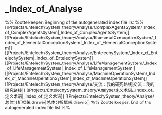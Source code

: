 # _Index_of_Analyse
%% Zoottelkeeper: Beginning of the autogenerated index file list  %%
 [[Projects/EntelechySystem_theory/Analyse/ComplexAgentsSystem/_Index_of_ComplexAgentsSystem|_Index_of_ComplexAgentsSystem]]
 [[Projects/EntelechySystem_theory/Analyse/ElementalConceptionSystem/_Index_of_ElementalConceptionSystem|_Index_of_ElementalConceptionSystem]]
 [[Projects/EntelechySystem_theory/Analyse/EntelechySystem/_Index_of_EntelechySystem|_Index_of_EntelechySystem]]
 [[Projects/EntelechySystem_theory/Analyse/LifeManagementSystem/_Index_of_LifeManagementSystem|_Index_of_LifeManagementSystem]]
 [[Projects/EntelechySystem_theory/Analyse/MachineOperationSystem/_Index_of_MachineOperationSystem|_Index_of_MachineOperationSystem]]
 [[Projects/EntelechySystem_theory/Analyse/交流：我的研究路线|交流：我的研究路线]]
 [[Projects/EntelechySystem_theory/Analyse/定义术语/_Index_of_定义术语|_Index_of_定义术语]]
 [[Projects/EntelechySystem_theory/Analyse/总体分析框架.drawio|总体分析框架.drawio]]
%% Zoottelkeeper: End of the autogenerated index file list  %%
